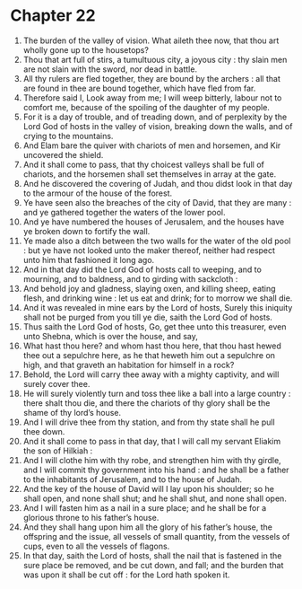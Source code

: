 # Chapter 22

1. The burden of the valley of vision. What aileth thee now, that thou art wholly gone up to the housetops?
2. Thou that art full of stirs, a tumultuous city, a joyous city : thy slain men are not slain with the sword, nor dead in battle.
3. All thy rulers are fled together, they are bound by the archers : all that are found in thee are bound together, which have fled from far.
4. Therefore said I, Look away from me; I will weep bitterly, labour not to comfort me, because of the spoiling of the daughter of my people.
5. For it is a day of trouble, and of treading down, and of perplexity by the Lord God of hosts in the valley of vision, breaking down the walls, and of crying to the mountains.
6. And Elam bare the quiver with chariots of men and horsemen, and Kir uncovered the shield.
7. And it shall come to pass, that thy choicest valleys shall be full of chariots, and the horsemen shall set themselves in array at the gate.
8. And he discovered the covering of Judah, and thou didst look in that day to the armour of the house of the forest.
9. Ye have seen also the breaches of the city of David, that they are many : and ye gathered together the waters of the lower pool.
10. And ye have numbered the houses of Jerusalem, and the houses have ye broken down to fortify the wall.
11. Ye made also a ditch between the two walls for the water of the old pool : but ye have not looked unto the maker thereof, neither had respect unto him that fashioned it long ago.
12. And in that day did the Lord God of hosts call to weeping, and to mourning, and to baldness, and to girding with sackcloth :
13. And behold joy and gladness, slaying oxen, and killing sheep, eating flesh, and drinking wine : let us eat and drink; for to morrow we shall die.
14. And it was revealed in mine ears by the Lord of hosts, Surely this iniquity shall not be purged from you till ye die, saith the Lord God of hosts.
15. Thus saith the Lord God of hosts, Go, get thee unto this treasurer, even unto Shebna, which is over the house, and say,
16. What hast thou here? and whom hast thou here, that thou hast hewed thee out a sepulchre here, as he that heweth him out a sepulchre on high, and that graveth an habitation for himself in a rock?
17. Behold, the Lord will carry thee away with a mighty captivity, and will surely cover thee.
18. He will surely violently turn and toss thee like a ball into a large country : there shalt thou die, and there the chariots of thy glory shall be the shame of thy lord’s house.
19. And I will drive thee from thy station, and from thy state shall he pull thee down.
20. And it shall come to pass in that day, that I will call my servant Eliakim the son of Hilkiah :
21. And I will clothe him with thy robe, and strengthen him with thy girdle, and I will commit thy government into his hand : and he shall be a father to the inhabitants of Jerusalem, and to the house of Judah.
22. And the key of the house of David will I lay upon his shoulder; so he shall open, and none shall shut; and he shall shut, and none shall open.
23. And I will fasten him as a nail in a sure place; and he shall be for a glorious throne to his father’s house.
24. And they shall hang upon him all the glory of his father’s house, the offspring and the issue, all vessels of small quantity, from the vessels of cups, even to all the vessels of flagons.
25. In that day, saith the Lord of hosts, shall the nail that is fastened in the sure place be removed, and be cut down, and fall; and the burden that was upon it shall be cut off : for the Lord hath spoken it.

